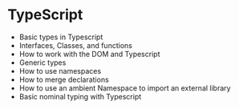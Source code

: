 # TypeScript
  - Basic types in Typescript
  - Interfaces, Classes, and functions
  - How to work with the DOM and Typescript
  - Generic types
  - How to use namespaces
  - How to merge declarations
  - How to use an ambient Namespace to import an external library
  - Basic nominal typing with Typescript
